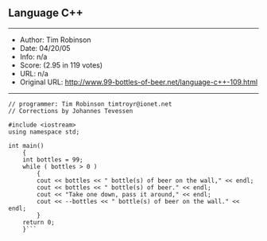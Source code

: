
## Language C++ ##
---
- Author: Tim Robinson
- Date: 04/20/05
- Info: n/a
- Score:  (2.95 in 119 votes)
- URL: n/a
- Original URL: http://www.99-bottles-of-beer.net/language-c++-109.html
---

```// C++ version of 99 Bottles of beer
// programmer: Tim Robinson timtroyr@ionet.net
// Corrections by Johannes Tevessen

#include <iostream>
using namespace std;

int main()
    {
    int bottles = 99;
    while ( bottles > 0 )
        {
        cout << bottles << " bottle(s) of beer on the wall," << endl;
        cout << bottles << " bottle(s) of beer." << endl;
        cout << "Take one down, pass it around," << endl;
        cout << --bottles << " bottle(s) of beer on the wall." << endl;
        }
    return 0;
    }```